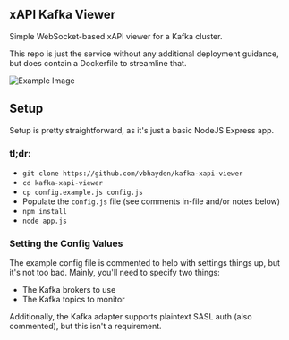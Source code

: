 ## xAPI Kafka Viewer
Simple WebSocket-based xAPI viewer for a Kafka cluster.

This repo is just the service without any additional deployment guidance, but does contain a Dockerfile to streamline that.

![Example Image](https://i.imgur.com/hqKFAyg.png)

## Setup
Setup is pretty straightforward, as it's just a basic NodeJS Express app.

### tl;dr:
- `git clone https://github.com/vbhayden/kafka-xapi-viewer`
- `cd kafka-xapi-viewer`
- `cp config.example.js config.js`
- Populate the `config.js` file (see comments in-file and/or notes below)
- `npm install`
- `node app.js`

### Setting the Config Values
The example config file is commented to help with settings things up, but it's not too bad.  Mainly, you'll need to specify two things:
- The Kafka brokers to use
- The Kafka topics to monitor

Additionally, the Kafka adapter supports plaintext SASL auth (also commented), but this isn't a requirement.
